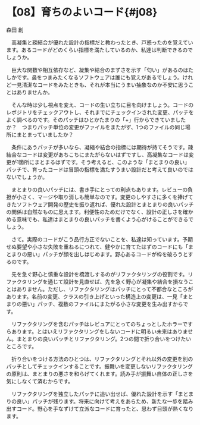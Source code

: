 # 【08】育ちのよいコード{#j08}

<div class="author">森田 創</div>

　高凝集と疎結合が優れた設計の指標だと教わったとき、戸惑ったのを覚えています。あるコードがどのくらい指標を満たしているのか、私達は判断できるのでしょうか。

　巨大な関数や相互依存など、凝集や結合のまずさを示す「匂い」があるのはたしかです。鼻をつまみたくなるソフトウェアは誰にも覚えがあるでしょう。けれど一見清潔なコードをみたときも、それが本当にうまい抽象なのか不安に思うことはありませんか。

　そんな時は少し視点を変え、コードの生い立ちに目を向けましょう。コードのレポジトリをチェックアウトし、それまでにチェックインされた変更、パッチをよく調べるのです。そのパッチはひとかたまりの「+」行からできていましたか？　つまりパッチ単位の変更がファイルをまたがず、1つのファイルの同じ場所にまとまっていましたか？

　条件にあうパッチが多いなら、凝縮や結合の指標には期待が持てそうです。疎結合なコードは変更があちこちにまたがらないはずですし、高凝集なコードは変更が1箇所にまとまるはずです。そう考えると、このような「まとまりの良い」パッチで、育ったコードは冒頭の指標を満たすうまい設計だと考えて良いのではないでしょうか。

　まとまりの良いパッチには、書き手にとっての利点もあります。レビューの負担が小さく、マージや取り消しも簡単なのです。変更のしやすさに多くを捧げてきたソフトウェア開発の歴史を振り返れば、優れた設計とまとまりの良いパッチの関係は自然なものに思えます。利便性のためだけでなく、設計の正しさを確かめる意味でも、私達はまとまりの良いパッチを書くよう心がけることができるでしょう。

　さて。実際のコードがこう品行方正でないことを、私達は知っています。予期せぬ要望や小さな失敗を重ねるにつれて、健やかに育てたはずのコードにも「まとまりの悪い」パッチが顔を出しはじめます。野心あるコードが枠を破ろうとするのです。

　先を急ぐ野心と慎重な設計を橋渡しするのがリファクタリングの役割です。リファクタリングを通じて設計を見直せば、先を急く野心が凝集や結合を損なうことはありません。ただし、リファクタリングはパッチにとって不都合なところがあります。名前の変更、クラスの引き上げといった構造上の変更は、一見「まとまりの悪い」パッチ、複数のファイルにまたがる小さな変更を生み出すからです。

　リファクタリングを含むパッチはレビュアにとってのちょっとしたホラーですらあります。とはいえリファクタリングをしないコードに明るい未来はありません。まとまりの良いパッチとリファクタリング。2つの間で折り合いをつけたいところです。

　折り合いをつける方法のひとつは、リファクタリングとそれ以外の変更を別のパッチとしてチェックインすることです。振舞いを変更しないリファクタリングの原則は、まとまりの悪さを和らげてくれます。読み手が振舞い自体の正しさを気にしなくて済むからです。

　リファクタリングを独立したパッチに追い出せば、優れた設計を示す「まとまりの良い」パッチが残ります。将来に向けて考えをあらため、新たな一歩を踏み出すコード。野心を手なずけて立派なコードに育ったと、思わず目頭が熱くなります。
